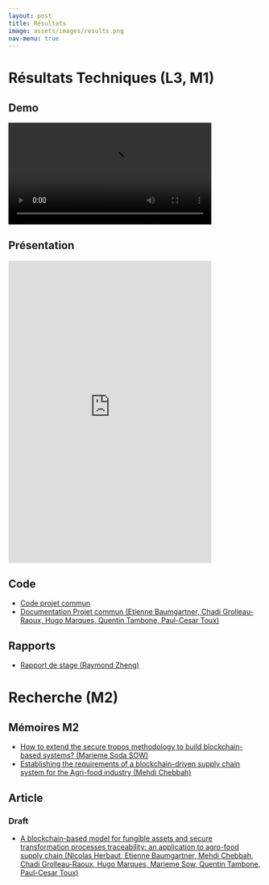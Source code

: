 ```yaml
---
layout: post
title: Résultats
image: assets/images/results.png
nav-menu: true
---
```


# Résultats Techniques (L3, M1)

## Demo

<video width="80%"  controls>
  <source src="assets/videos/demoh264.mp4" type="video/mp4">
  Your browser does not support the video tag.
</video>

## Présentation

<iframe src="https://www.slideshare.net/slideshow/embed_code/key/uKaCMoDgkZtyXW?hostedIn=slideshare&page=upload" width="80%" height="600px" frameborder="0" marginwidth="0" marginheight="0" scrolling="no"></iframe>


## Code 

* [Code projet commun](https://github.com/bc24-miage-dev)
* [Documentation Projet commun (Etienne Baumgartner, Chadi Grolleau-Raoux, Hugo Marques, Quentin Tambone, Paul-Cesar Toux)](assets/zips/M1.zip)


## Rapports


* [Rapport de stage (Raymond Zheng)](assets/pdf/Rapport_de_stage_Raymond_ZHENG.pdf)

# Recherche (M2)

## Mémoires M2

* [How to extend the secure tropos methodology to build blockchain-based systems? (Marieme Soda SOW)]((assets/pdf/2024_M2_IKSEM_APP_SOW_SecureTroposExtensionForBBS.pdf))
* [Establishing the requirements of a blockchain-driven supply chain system for the Agri-food industry (Mehdi Chebbah)](assets/pdf/2024_IKSM_CHEBBAH_MEHDI_ETABLISHING_THE_REQUIREMENTS_OF_A_BLOCKCHAIN_DRIVEN_SUPPLY_CHAIN_SYSTEM_FOR_THE_AGRI_FOOD_INDUSTRY.pdf)

## Article

### Draft

* [A blockchain-based model for fungible assets and secure transformation processes traceability: an application to agro-food supply chain (Nicolas Herbaut, Etienne Baumgartner, Mehdi Chebbah, Chadi Grolleau-Raoux, Hugo Marques, Marieme Sow, Quentin Tambone, Paul-Cesar Toux)](assets/pdf/bc24-draft.pdf)


